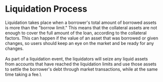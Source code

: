 # Liquidation Process

Liquidation takes place when a borrower's total amount of borrowed assets is more than the "borrow limit." This means that the collateral assets are not enough to cover the full amount of the loan, according to the collateral factors. This can happen if the value of an asset that was borrowed or given changes, so users should keep an eye on the market and be ready for any changes.\
\
As part of a liquidation event, the liquidators will seize any liquid assets from accounts that have reached the liquidation limits and use those assets to settle the borrower's debt through market transactions, while at the same time taking a fee.\
